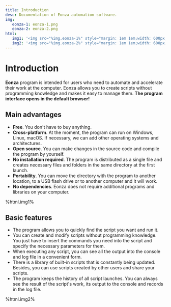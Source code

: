```yaml
---
title: Introduction
desc: Documentation of Eonza automation software.
img:
   eonza-1: eonza-1.png
   eonza-2: eonza-2.png
html:
   img1: '<img src="%img.eonza-1%" style="margin: 1em 1em;width: 600px;"/>'
   img2: '<img src="%img.eonza-2%" style="margin: 1em 1em;width: 600px;"/>'
---
```

# Introduction

**Eonza** program is intended for users who need to automate and accelerate their work at the computer. Eonza allows you to create scripts without programming knowledge and makes it easy to manage them. **The program interface opens in the default browser!**

## Main advantages

* **Free**. You don't have to buy anything.
* **Cross-platform**. At the moment, the program can run on Windows, Linux, macOS. If necessary, we can add other operating systems and architectures.
* **Open source**. You can make changes in the source code and compile the program by yourself.
* **No installation required**. The program is distributed as a single file and creates necessary files and folders in the same directory at the first launch.
* **Portability**. You can move the directory with the program to another location, to a USB flash drive or to another computer and it will work.
* **No dependencies**. Eonza does not require additional programs and libraries on your computer.

%html.img1%

## Basic features

* The program allows you to quickly find the script you want and run it.
* You can create and modify scripts without programming knowledge. You just have to insert the commands you need into the script and specify the necessary parameters for them.
* When executing any script, you can see all the output into the console and log file in a convenient form.
* There is a library of built-in scripts that is constantly being updated. Besides, you can use scripts created by other users and share your scripts.
* The program keeps the history of all script launches. You can always see the result of the script's work, its output to the console and records in the log file.

%html.img2%
